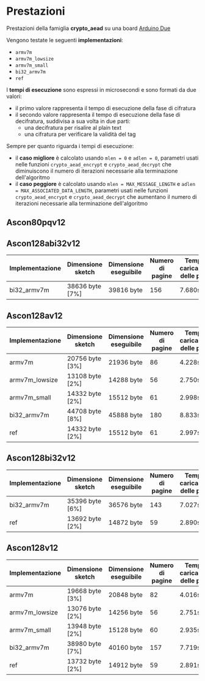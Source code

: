 # Prestazioni

Prestazioni della famiglia **crypto_aead** su una board [Arduino Due](https://docs.arduino.cc/hardware/due)

Vengono testate le seguenti **implementazioni**:
* `armv7m`
* `armv7m_lowsize`
* `armv7m_small`
* `bi32_armv7m`
* `ref`

I **tempi di esecuzione** sono espressi in microsecondi e sono formati da due valori:
* il primo valore rappresenta il tempo di esecuzione della fase di cifratura
* il secondo valore rappresenta il tempo di esecuzione della fase di decifratura, suddivisa a sua volta in due parti:
  * una decifratura per risalire al plain text
  * una cifratura per verificare la validità del tag

Sempre per quanto riguarda i tempi di esecuzione:
* il **caso migliore** è calcolato usando `mlen = 0` e `adlen = 0`, parametri usati nelle funzioni `crypto_aead_encrypt` e `crypto_aead_decrypt` che diminuiscono il numero di iterazioni necessarie alla terminazione dell'algoritmo
* il **caso peggiore** è calcolato usando `mlen = MAX_MESSAGE_LENGTH` e `adlen = MAX_ASSOCIATED_DATA_LENGTH`, parametri usati nelle funzioni `crypto_aead_encrypt` e `crypto_aead_decrypt` che aumentano il numero di iterazioni necessarie alla terminazione dell'algoritmo

## Ascon80pqv12

## Ascon128abi32v12

| Implementazione | Dimensione sketch | Dimensione eseguibile | Numero di pagine | Tempo di caricamento delle pagine | Tempo di esecuzione (migliore) | Tempo di esecuzione (peggiore) |
| --------------- | ----------------- | --------------------- | ---------------- | --------------------------------- | ------------------------------ | ------------------------------ |
| bi32_armv7m     | 38636 byte [7%]   | 39816 byte            | 156              | 7.680s                            | 35 e 71                        | 88 e 177                       |

## Ascon128av12

| Implementazione | Dimensione sketch | Dimensione eseguibile | Numero di pagine | Tempo di caricamento delle pagine | Tempo di esecuzione (migliore) | Tempo di esecuzione (peggiore) |
| --------------- | ----------------- | --------------------- | ---------------- | --------------------------------- | ------------------------------ | ------------------------------ |
| armv7m          | 20756 byte [3%]   | 21936 byte            | 86               | 4.228s                            | 45 e 90                        | 118 e 239                      |
| armv7m_lowsize  | 13108 byte [2%]   | 14288 byte            | 56               | 2.750s                            | 44 e 86                        | 111 e 220                      |
| armv7m_small    | 14332 byte [2%]   | 15512 byte            | 61               | 2.998s                            | 38 e 77                        | 98 e 198                       |
| bi32_armv7m     | 44708 byte [8%]   | 45888 byte            | 180              | 8.833s                            | 39 e 81                        | 105 e 211                      |
| ref             | 14332 byte [2%]   | 15512 byte            | 61               | 2.997s                            | 144 e 294                      | 384 e 781                      |

## Ascon128bi32v12

| Implementazione | Dimensione sketch | Dimensione eseguibile | Numero di pagine | Tempo di caricamento delle pagine | Tempo di esecuzione (migliore) | Tempo di esecuzione (peggiore) |
| --------------- | ----------------- | --------------------- | ---------------- | --------------------------------- | ------------------------------ | ------------------------------ |
| bi32_armv7m     | 35396 byte [6%]   | 36576 byte            | 143              | 7.027s                            | 35 e 70                        | 108 e 209                      |
| ref             | 13692 byte [2%]   | 14872 byte            | 59               | 2.890s                            | 294 e 592                      | 942 e 1893                     |

## Ascon128v12

| Implementazione | Dimensione sketch | Dimensione eseguibile | Numero di pagine | Tempo di caricamento delle pagine | Tempo di esecuzione (migliore) | Tempo di esecuzione (peggiore) |
| --------------- | ----------------- | --------------------- | ---------------- | --------------------------------- | ------------------------------ | ------------------------------ |
| armv7m          | 19668 byte [3%]   | 20848 byte            | 82               | 4.016s                            | 45 e 90                        | 146 e 294                      |
| armv7m_lowsize  | 13076 byte [2%]   | 14256 byte            | 56               | 2.751s                            | 44 e 85                        | 131 e 259                      |
| armv7m_small    | 13948 byte [2%]   | 15128 byte            | 60               | 2.935s                            | 38 e 77                        | 122 e 245                      |
| bi32_armv7m     | 38980 byte [7%]   | 40160 byte            | 157              | 7.719s                            | 38 e 77                        | 123 e 246                      |
| ref             | 13732 byte [2%]   | 14912 byte            | 59               | 2.891s                            | 143 e 293                      | 448 e 906                      |
